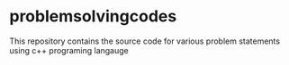 # problemsolvingcodes
This repository contains the source code for various problem statements using c++ programing langauge
